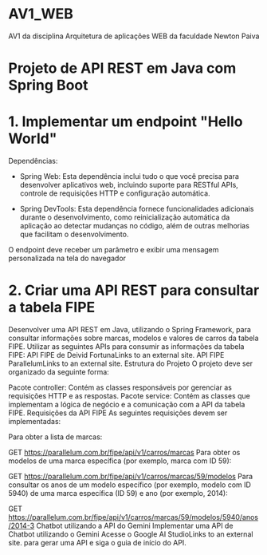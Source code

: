 # AV1_WEB
AV1 da disciplina Arquitetura de aplicações WEB da faculdade Newton Paiva

# Projeto de API REST em Java com Spring Boot
# 1. Implementar um endpoint "Hello World"
Dependências:
* Spring Web: Esta dependência inclui tudo o que você precisa para desenvolver aplicativos web, incluindo suporte para RESTful APIs, controle de requisições HTTP e configuração automática.

* Spring DevTools: Esta dependência fornece funcionalidades adicionais durante o desenvolvimento, como reinicialização automática da aplicação ao detectar mudanças no código, além de outras melhorias que facilitam o desenvolvimento.

O endpoint deve receber um parâmetro e exibir uma mensagem personalizada na tela do navegador

# 2. Criar uma API REST para consultar a tabela FIPE

Desenvolver uma API REST em Java, utilizando o Spring Framework, para consultar informações sobre marcas, modelos e valores de carros da tabela FIPE.
Utilizar as seguintes APIs para consumir as informações da tabela FIPE:
API FIPE de Deivid FortunaLinks to an external site.
API FIPE ParallelumLinks to an external site.
Estrutura do Projeto
O projeto deve ser organizado da seguinte forma:

Pacote controller: Contém as classes responsáveis por gerenciar as requisições HTTP e as respostas.
Pacote service: Contém as classes que implementam a lógica de negócio e a comunicação com a API da tabela FIPE.
Requisições da API FIPE
As seguintes requisições devem ser implementadas:

Para obter a lista de marcas:

GET https://parallelum.com.br/fipe/api/v1/carros/marcas
Para obter os modelos de uma marca específica (por exemplo, marca com ID 59):

GET https://parallelum.com.br/fipe/api/v1/carros/marcas/59/modelos
Para consultar os anos de um modelo específico (por exemplo, modelo com ID 5940) de uma marca específica (ID 59) e ano (por exemplo, 2014):

GET https://parallelum.com.br/fipe/api/v1/carros/marcas/59/modelos/5940/anos/2014-3
Chatbot utilizando a API do Gemini
Implementar uma API de Chatbot utilizando o Gemini
Acesse o Google AI StudioLinks to an external site. para gerar uma API e siga o guia de início do API.
